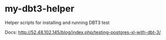 # my-dbt3-helper
Helper scripts for installing and running DBT3 test

Docs:
http://52.48.102.145/blog/index.php/testing-postgres-xl-with-dbt-3/

